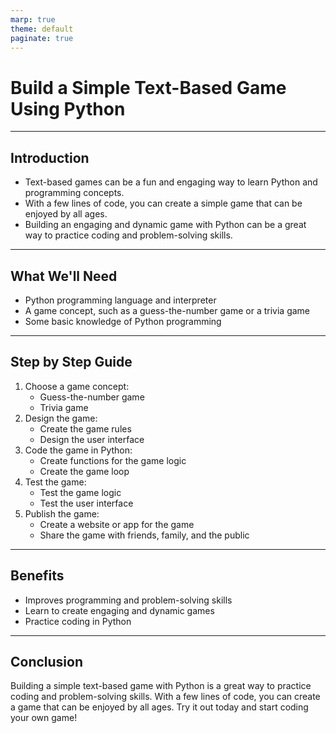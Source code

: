 ```yaml
---
marp: true
theme: default
paginate: true
---
```

# Build a Simple Text-Based Game Using Python
---
## Introduction

- Text-based games can be a fun and engaging way to learn Python and programming concepts.
- With a few lines of code, you can create a simple game that can be enjoyed by all ages.
- Building an engaging and dynamic game with Python can be a great way to practice coding and problem-solving skills.

---
## What We'll Need

- Python programming language and interpreter
- A game concept, such as a guess-the-number game or a trivia game
- Some basic knowledge of Python programming

---
## Step by Step Guide

1.  Choose a game concept:
    - Guess-the-number game
    - Trivia game
2. Design the game:
    - Create the game rules
    - Design the user interface
3. Code the game in Python:
    - Create functions for the game logic
    - Create the game loop
4. Test the game:
    - Test the game logic
    - Test the user interface
5. Publish the game:
    - Create a website or app for the game
    - Share the game with friends, family, and the public

---
## Benefits

- Improves programming and problem-solving skills
- Learn to create engaging and dynamic games
- Practice coding in Python

---
## Conclusion

Building a simple text-based game with Python is a great way to practice coding and problem-solving skills. With a few lines of code, you can create a game that can be enjoyed by all ages. Try it out today and start coding your own game!
  
